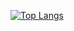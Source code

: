
[![Top Langs](https://github-readme-stats.vercel.app/api/top-langs/?username=kennedyasmith&size_weight=0.2&count_weight=0.5&show_icons=true&theme=transparent)](https://github.com/kennedyasmith/github-readme-stats)

